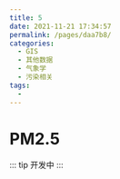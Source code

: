 ```yaml
---
title: 5
date: 2021-11-21 17:34:57
permalink: /pages/daa7b8/
categories:
  - GIS
  - 其他数据
  - 气象学
  - 污染相关
tags:
  - 
---
```

# PM2.5

::: tip
开发中
:::

